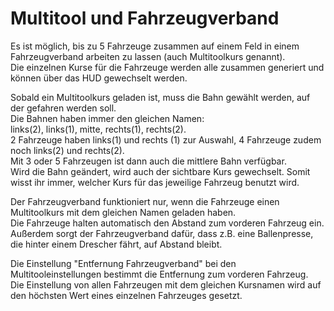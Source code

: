 # Multitool und Fahrzeugverband

  
Es ist möglich, bis zu 5 Fahrzeuge zusammen auf einem Feld in einem Fahrzeugverband arbeiten zu lassen (auch Multitoolkurs genannt).  
Die einzelnen Kurse für die Fahrzeuge werden alle zusammen generiert und können über das HUD gewechselt werden.  

  
Sobald ein Multitoolkurs geladen ist, muss die Bahn gewählt werden, auf der gefahren werden soll.  
Die Bahnen haben immer den gleichen Namen:  
links(2), links(1), mitte, rechts(1), rechts(2).  
2 Fahrzeuge haben links(1) und rechts (1) zur Auswahl, 4 Fahrzeuge zudem noch links(2) und rechts(2).  
Mit 3 oder 5 Fahrzeugen ist dann auch die mittlere Bahn verfügbar.  
Wird die Bahn geändert, wird auch der sichtbare Kurs gewechselt. Somit wisst ihr immer, welcher Kurs für das jeweilige Fahrzeug benutzt wird.  

  
Der Fahrzeugverband funktioniert nur, wenn die Fahrzeuge einen Multitoolkurs mit dem gleichen Namen geladen haben.  
Die Fahrzeuge halten automatisch den Abstand zum vorderen Fahrzeug ein.  
Außerdem sorgt der Fahrzeugverband dafür, dass z.B. eine Ballenpresse, die hinter einem Drescher fährt, auf Abstand bleibt.  

  
Die Einstellung "Entfernung Fahrzeugverband" bei den Multitooleinstellungen bestimmt die Entfernung zum vorderen Fahrzeug.  
Die Einstellung von allen Fahrzeugen mit dem gleichen Kursnamen wird auf den höchsten Wert eines einzelnen Fahrzeuges gesetzt.  

